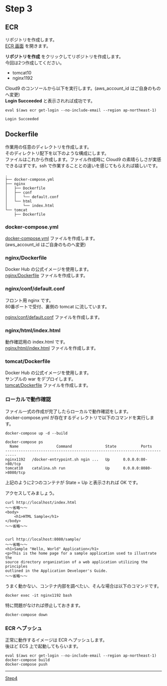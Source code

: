# Step 3
## ECR
リポジトリを作成します。  
<a href="https://ap-northeast-1.console.aws.amazon.com/ecr/repositories?region=ap-northeast-1" target="_blank">ECR 画面</a> を開きます。  

**リポジトリを作成** をクリックしてリポジトリを作成します。  
今回は2つ作成してください。  

* tomcat10
* nginx1192

Cloud9 のコンソールから以下を実行します。(aws_account_id はご自身のものへ変更)  
**Login Succeeded** と表示されれば成功です。  

```
eval $(aws ecr get-login --no-include-email --region ap-northeast-1)

Login Succeeded
```

## Dockerfile
作業用の任意のディレクトリを作成します。  
そのディレクトリ配下を以下のような構成にします。  
ファイルはこれから作成します。ファイル作成時に Cloud9 の素晴らしさが実感できるはずです。ssh で作業することとの違いを感じてもらえれば嬉しいです。  

```
.
├── docker-compose.yml
├── nginx
│   ├── Dockerfile
│   ├── conf
│   │   └── default.conf
│   └── html
│       └── index.html
└── tomcat
    ├── Dockerfile
```

### docker-compose.yml
[docker-compose.yml](docker-compose.yml) ファイルを作成します。  
(aws_account_id はご自身のものへ変更)    

### nginx/Dockerfile
Docker Hub の公式イメージを使用します。  
[nginx/Dockerfile](nginx/Dockerfile) ファイルを作成します。  

### nginx/conf/default.conf
フロント用 nginx です。  
80番ポートで受付、裏側の tomcat に流しています。  

[nginx/conf/default.conf](nginx/conf/default.conf) ファイルを作成します。  

### nginx/html/index.html
動作確認用の index.html です。  
[nginx/html/index.html](nginx/html/index.html) ファイルを作成します。  

### tomcat/Dockerfile
Docker Hub の公式イメージを使用します。  
サンプルの war をデプロイします。  
[tomcat/Dockerfile](tomcat/Dockerfile) ファイルを作成します。  

### ローカルで動作確認
ファイル一式の作成が完了したらローカルで動作確認をします。  
docker-compose.yml が存在するディレクトリで以下のコマンドを実行します。  

```
docker-compose up -d --build

docker-compose ps
  Name                 Command               State           Ports         
---------------------------------------------------------------------------
nginx1192   /docker-entrypoint.sh ngin ...   Up      0.0.0.0:80->80/tcp    
tomcat10    catalina.sh run                  Up      0.0.0.0:8080->8080/tcp
```

上記のように2つのコンテナが State = Up と表示されれば OK です。  

アクセスしてみましょう。  

```
curl http://localhost/index.html
～～省略～～
<body>
    <h1>HTML Sample</h1>
</body>
～～省略～～


curl http://localhost:8080/sample/
～～省略～～
<h1>Sample "Hello, World" Application</h1>
<p>This is the home page for a sample application used to illustrate the
source directory organization of a web application utilizing the principles
outlined in the Application Developer's Guide.
～～省略～～
```

うまく動かない、コンテナ内部を調べたい、そんな場合は以下のコマンドです。  

```
docker exec -it nginx1192 bash
```

特に問題がなければ停止しておきます。  
```
docker-compose down
```

### ECR へプッシュ
正常に動作するイメージは ECR へプッシュします。  
後ほど ECS 上で起動してもらいます。  

```
eval $(aws ecr get-login --no-include-email --region ap-northeast-1)
docker-compose build
docker-compose push
```

----

[Step4](../step4/README.md)
